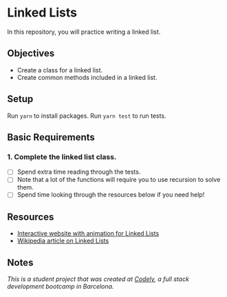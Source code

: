 # Linked Lists

In this repository, you will practice writing a linked list.

## Objectives

  - Create a class for a linked list.
  - Create common methods included in a linked list.

## Setup

Run `yarn` to install packages.
Run `yarn test` to run tests.

## Basic Requirements

### 1. Complete the linked list class.
  - [ ] Spend extra time reading through the tests.
  - [ ] Note that a lot of the functions will require
    you to use recursion to solve them.
  - [ ] Spend time looking through the resources below if you need help!

## Resources
  - [Interactive website with animation for Linked Lists](https://yongdanielliang.github.io/animation/web/LinkedList.html)
  - [Wikipedia article on Linked Lists](https://en.wikipedia.org/wiki/Linked_list)

## Notes
_This is a student project that was created at [Codely](http://codely.tech), a full stack development bootcamp in Barcelona._

